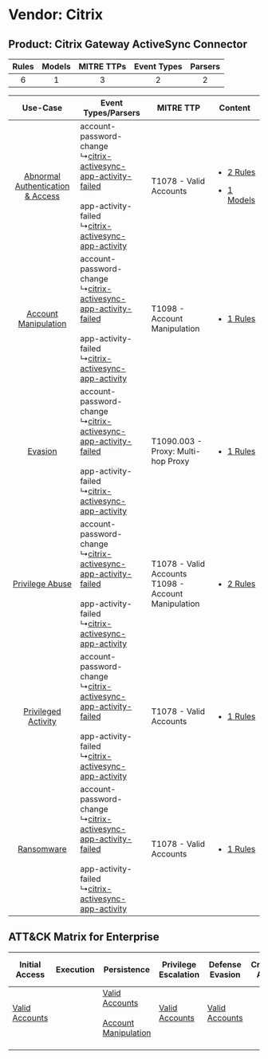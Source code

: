 Vendor: Citrix
==============
Product: Citrix Gateway ActiveSync Connector
--------------------------------------------
| Rules | Models | MITRE TTPs | Event Types | Parsers |
|:-----:|:------:|:----------:|:-----------:|:-------:|
|   6   |   1    |     3      |      2      |    2    |

|    Use-Case    | Event Types/Parsers    | MITRE TTP    | Content    |
|:----:| ---- | ---- | ---- |
| [Abnormal Authentication & Access](../../../UseCases/uc_abnormal_authentication_&_access.md) |  account-password-change<br> ↳[citrix-activesync-app-activity-failed](Ps/pC_citrixactivesyncappactivityfailed.md)<br><br> app-activity-failed<br> ↳[citrix-activesync-app-activity](Ps/pC_citrixactivesyncappactivity.md)<br> | T1078 - Valid Accounts<br>    | [<ul><li>2 Rules</li></ul><ul><li>1 Models</li></ul>](RM/r_m_citrix_citrix_gateway_activesync_connector_Abnormal_Authentication_&_Access.md) |
|    [Account Manipulation](../../../UseCases/uc_account_manipulation.md)    |  account-password-change<br> ↳[citrix-activesync-app-activity-failed](Ps/pC_citrixactivesyncappactivityfailed.md)<br><br> app-activity-failed<br> ↳[citrix-activesync-app-activity](Ps/pC_citrixactivesyncappactivity.md)<br> | T1098 - Account Manipulation<br>    | [<ul><li>1 Rules</li></ul>](RM/r_m_citrix_citrix_gateway_activesync_connector_Account_Manipulation.md)    |
|    [Evasion](../../../UseCases/uc_evasion.md)    |  account-password-change<br> ↳[citrix-activesync-app-activity-failed](Ps/pC_citrixactivesyncappactivityfailed.md)<br><br> app-activity-failed<br> ↳[citrix-activesync-app-activity](Ps/pC_citrixactivesyncappactivity.md)<br> | T1090.003 - Proxy: Multi-hop Proxy<br>    | [<ul><li>1 Rules</li></ul>](RM/r_m_citrix_citrix_gateway_activesync_connector_Evasion.md)    |
|    [Privilege Abuse](../../../UseCases/uc_privilege_abuse.md)    |  account-password-change<br> ↳[citrix-activesync-app-activity-failed](Ps/pC_citrixactivesyncappactivityfailed.md)<br><br> app-activity-failed<br> ↳[citrix-activesync-app-activity](Ps/pC_citrixactivesyncappactivity.md)<br> | T1078 - Valid Accounts<br>T1098 - Account Manipulation<br> | [<ul><li>2 Rules</li></ul>](RM/r_m_citrix_citrix_gateway_activesync_connector_Privilege_Abuse.md)    |
|    [Privileged Activity](../../../UseCases/uc_privileged_activity.md)    |  account-password-change<br> ↳[citrix-activesync-app-activity-failed](Ps/pC_citrixactivesyncappactivityfailed.md)<br><br> app-activity-failed<br> ↳[citrix-activesync-app-activity](Ps/pC_citrixactivesyncappactivity.md)<br> | T1078 - Valid Accounts<br>    | [<ul><li>1 Rules</li></ul>](RM/r_m_citrix_citrix_gateway_activesync_connector_Privileged_Activity.md)    |
|    [Ransomware](../../../UseCases/uc_ransomware.md)    |  account-password-change<br> ↳[citrix-activesync-app-activity-failed](Ps/pC_citrixactivesyncappactivityfailed.md)<br><br> app-activity-failed<br> ↳[citrix-activesync-app-activity](Ps/pC_citrixactivesyncappactivity.md)<br> | T1078 - Valid Accounts<br>    | [<ul><li>1 Rules</li></ul>](RM/r_m_citrix_citrix_gateway_activesync_connector_Ransomware.md)    |

ATT&CK Matrix for Enterprise
----------------------------
| Initial Access                                                      | Execution | Persistence                                                                                                                                  | Privilege Escalation                                                | Defense Evasion                                                     | Credential Access | Discovery | Lateral Movement | Collection | Command and Control                                                                                                                       | Exfiltration | Impact |
| ------------------------------------------------------------------- | --------- | -------------------------------------------------------------------------------------------------------------------------------------------- | ------------------------------------------------------------------- | ------------------------------------------------------------------- | ----------------- | --------- | ---------------- | ---------- | ----------------------------------------------------------------------------------------------------------------------------------------- | ------------ | ------ |
| [Valid Accounts](https://attack.mitre.org/techniques/T1078)<br><br> |           | [Valid Accounts](https://attack.mitre.org/techniques/T1078)<br><br>[Account Manipulation](https://attack.mitre.org/techniques/T1098)<br><br> | [Valid Accounts](https://attack.mitre.org/techniques/T1078)<br><br> | [Valid Accounts](https://attack.mitre.org/techniques/T1078)<br><br> |                   |           |                  |            | [Proxy: Multi-hop Proxy](https://attack.mitre.org/techniques/T1090/003)<br><br>[Proxy](https://attack.mitre.org/techniques/T1090)<br><br> |              |        |
